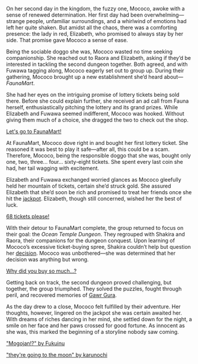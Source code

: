 <!-- title: Mococo Abyssguard -->
<!-- status: Alive -->

On her second day in the kingdom, the fuzzy one, Mococo, awoke with a sense of renewed determination. Her first day had been overwhelming—strange people, unfamiliar surroundings, and a whirlwind of emotions had left her quite shaken. But amidst all the chaos, there was a comforting presence: the lady in red, Elizabeth, who promised to always stay by her side. That promise gave Mococo a sense of ease.

Being the sociable doggo she was, Mococo wasted no time seeking companionship. She reached out to Raora and Elizabeth, asking if they’d be interested in tackling the second dungeon together. Both agreed, and with Fuwawa tagging along, Mococo eagerly set out to group up. During their gathering, Mococo brought up a new establishment she’d heard about—_FaunaMart_.

She had her eyes on the intriguing promise of lottery tickets being sold there. Before she could explain further, she received an ad call from Fauna herself, enthusiastically pitching the lottery and its grand prizes. While Elizabeth and Fuwawa seemed indifferent, Mococo was hooked. Without giving them much of a choice, she dragged the two to check out the shop.

[Let's go to FaunaMart!](#embed:https://www.youtube.com/live/0rhoyO69kAQ?feature=shared&t=703)

At FaunaMart, Mococo dove right in and bought her first lottery ticket. She reasoned it was best to play it safe—after all, this could be a scam. Therefore, Mococo, being the responsible doggo that she was, bought only one, two, three... four... sixty-eight tickets. She spent every last coin she had, her tail wagging with excitement.

Elizabeth and Fuwawa exchanged worried glances as Mococo gleefully held her mountain of tickets, certain she’d struck gold. She assured Elizabeth that she’d soon be rich and promised to treat her friends once she hit the [jackpot](https://www.youtube.com/live/0rhoyO69kAQ?feature=shared&t=1310). Elizabeth, though still concerned, wished her the best of luck.

[68 tickets please!](#embed:https://www.youtube.com/live/0rhoyO69kAQ?t=923)

With their detour to FaunaMart complete, the group returned to focus on their goal: the _Ocean Temple Dungeon_. They regrouped with Shakira and Raora, their companions for the dungeon conquest. Upon learning of Mococo’s excessive ticket-buying spree, Shakira couldn’t help but question her [decision](https://www.youtube.com/live/0rhoyO69kAQ?feature=shared&t=2368). Mococo was unbothered—she was determined that her decision was anything but wrong.

[Why did you buy so much...?](#embed:https://www.youtube.com/live/0rhoyO69kAQ?t=2365)

Getting back on track, the second dungeon proved challenging, but together, the group triumphed. They solved the puzzles, fought through peril, and recovered memories of [Gawr Gura](https://www.youtube.com/live/0rhoyO69kAQ?feature=shared&t=4851).

As the day drew to a close, Mococo felt fulfilled by their adventure. Her thoughts, however, lingered on the jackpot she was certain awaited her. With dreams of riches dancing in her mind, she settled down for the night, a smile on her face and her paws crossed for good fortune. As innocent as she was, this marked the beginning of a storyline nobody saw coming.

["Mogojan!?" by Fukuinu](https://x.com/fukuinu_daddy/status/1830478922934616529)

["they're going to the moon" by karunochi](https://x.com/karunochi/status/1830608765454024950)